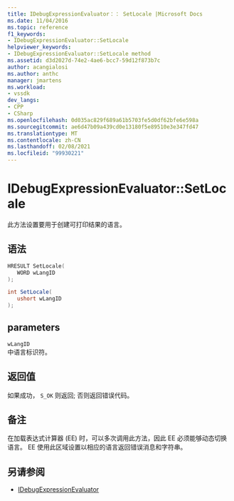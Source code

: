 ```yaml
---
title: IDebugExpressionEvaluator：： SetLocale |Microsoft Docs
ms.date: 11/04/2016
ms.topic: reference
f1_keywords:
- IDebugExpressionEvaluator::SetLocale
helpviewer_keywords:
- IDebugExpressionEvaluator::SetLocale method
ms.assetid: d3d2027d-74e2-4ae6-bcc7-59d12f873b7c
author: acangialosi
ms.author: anthc
manager: jmartens
ms.workload:
- vssdk
dev_langs:
- CPP
- CSharp
ms.openlocfilehash: 0d035ac829f689a61b5703fe5d0df62bfe6e598a
ms.sourcegitcommit: ae6d47b09a439cd0e13180f5e89510e3e347fd47
ms.translationtype: MT
ms.contentlocale: zh-CN
ms.lasthandoff: 02/08/2021
ms.locfileid: "99930221"
---
```

# <a name="idebugexpressionevaluatorsetlocale"></a>IDebugExpressionEvaluator::SetLocale
此方法设置要用于创建可打印结果的语言。

## <a name="syntax"></a>语法

```cpp
HRESULT SetLocale( 
   WORD wLangID
);
```

```csharp
int SetLocale(
   ushort wLangID
);
```

## <a name="parameters"></a>parameters
`wLangID`\
中语言标识符。

## <a name="return-value"></a>返回值
 如果成功， `S_OK` 则返回; 否则返回错误代码。

## <a name="remarks"></a>备注
 在加载表达式计算器 (EE) 时，可以多次调用此方法，因此 EE 必须能够动态切换语言。 EE 使用此区域设置以相应的语言返回错误消息和字符串。

## <a name="see-also"></a>另请参阅
- [IDebugExpressionEvaluator](../../../extensibility/debugger/reference/idebugexpressionevaluator.md)
